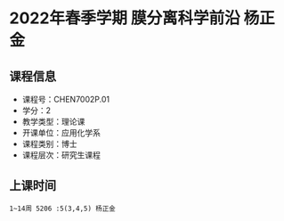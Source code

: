 # 2022年春季学期 膜分离科学前沿 杨正金






## 课程信息

- 课程号：CHEN7002P.01
- 学分：2
- 教学类型：理论课
- 开课单位：应用化学系
- 课程类别：博士
- 课程层次：研究生课程

## 上课时间

```
1~14周 5206 :5(3,4,5) 杨正金
```

